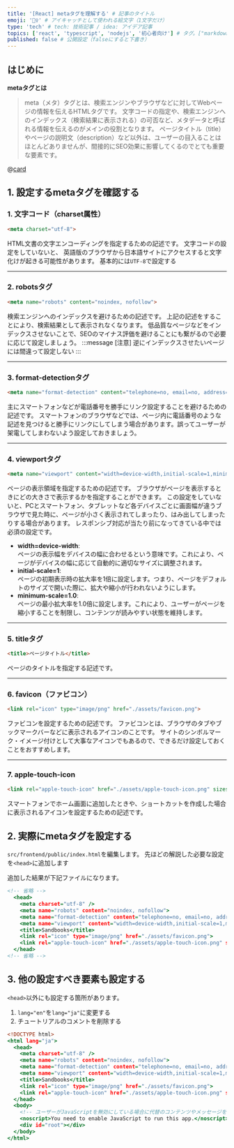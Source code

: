 ```yaml
---
title: '[React] metaタグを理解する' # 記事のタイトル
emoji: '🧜‍♀️' # アイキャッチとして使われる絵文字（1文字だけ）
type: 'tech' # tech: 技術記事 / idea: アイデア記事
topics: ['react', 'typescript', 'nodejs', '初心者向け'] # タグ。["markdown", "rust", "aws"]のように指定する
published: false # 公開設定（falseにすると下書き）
---
```


## はじめに
**metaタグとは**
>meta（メタ）タグとは、検索エンジンやブラウザなどに対してWebページの情報を伝えるHTMLタグです。
文字コードの指定や、検索エンジンへのインデックス（検索結果に表示される）の可否など、メタデータと呼ばれる情報を伝えるのがメインの役割となります。
ページタイトル（title）やページの説明文（description）など以外は、ユーザーの目入ることはほとんどありませんが、間接的にSEO効果に影響してくるのでとても重要な要素です。

@[card](https://and-ha.com/coding/meta/)

## 1. 設定するmetaタグを確認する

### 1. 文字コード（charset属性）
````html
<meta charset="utf-8">
````
HTML文書の文字エンコーディングを指定するための記述です。
文字コードの設定をしていないと、
英語版のブラウザから日本語サイトにアクセスすると文字化けが起きる可能性があります。
基本的には`UTF-8`で設定する

***
### 2. robotsタグ
````html
<meta name="robots" content="noindex, nofollow">
````
検索エンジンへのインデックスを避けるための記述です。
上記の記述をすることにより、検索結果として表示されなくなります。
低品質なページなどをインデックスさせないことで、SEOのマイナス評価を避けることにも繋がるので必要に応じて設定しましょう。
:::message
[注意] 逆にインデックスさせたいページには間違って設定しない
:::

***
### 3. format-detectionタグ
````html
<meta name="format-detection" content="telephone=no, email=no, address=no">
````
主にスマートフォンなどが電話番号を勝手にリンク設定することを避けるための記述です。
スマートフォンのブラウザなどでは、ページ内に電話番号のような記述を見つけると勝手にリンクにしてしまう場合があります。誤ってユーザーが架電してしまわないよう設定しておきましょう。

***
### 4. viewportタグ
````html
<meta name="viewport" content="width=device-width,initial-scale=1,minimum-scale=1.0">
````
ページの表示領域を指定するための記述です。
ブラウザがページを表示するときにどの大きさで表示するかを指定することができます。
この設定をしていないと、PCとスマートフォン、タブレットなど各デバイスごとに画面幅が違うブラウザで見た時に、ページが小さく表示されてしまったり、はみ出してしまったりする場合があります。
レスポンシブ対応が当たり前になってきている中では必須の設定です。

- **width=device-width**: <br>ページの表示幅をデバイスの幅に合わせるという意味です。これにより、ページがデバイスの幅に応じて自動的に適切なサイズに調整されます。
- **initial-scale=1**: <br>ページの初期表示時の拡大率を1倍に設定します。つまり、ページをデフォルトのサイズで開いた際に、拡大や縮小が行われないようにします。
- **minimum-scale=1.0**: <br>ページの最小拡大率を1.0倍に設定します。これにより、ユーザーがページを縮小することを制限し、コンテンツが読みやすい状態を維持します。

***
### 5. titleタグ
````html
<title>ページタイトル</title>
````
ページのタイトルを指定する記述です。

***
### 6. favicon（ファビコン）
````html
<link rel="icon" type="image/png" href="./assets/favicon.png">
````
ファビコンを設定するための記述です。
ファビコンとは、ブラウザのタブやブックマークバーなどに表示されるアイコンのことです。
サイトのシンボルマーク・イメージ付けとして大事なアイコンでもあるので、できるだけ設定しておくことをおすすめします。

***
### 7. apple-touch-icon
````html
<link rel="apple-touch-icon" href="./assets/apple-touch-icon.png" sizes="180x180">
````
スマートフォンでホーム画面に追加したときや、ショートカットを作成した場合に表示されるアイコンを設定するための記述です。

## 2. 実際にmetaタグを設定する
`src/frontend/public/index.html`を編集します。
先ほどの解説した必要な設定を`<head>`に追加します

追加した結果が下記ファイルになります。
````html:index.html
<!-- 省略 -->
  <head>
    <meta charset="utf-8" />
    <meta name="robots" content="noindex, nofollow">
    <meta name="format-detection" content="telephone=no, email=no, address=no">
    <meta name="viewport" content="width=device-width,initial-scale=1,minimum-scale=1.0">
    <title>Sandbooks</title>
    <link rel="icon" type="image/png" href="./assets/favicon.png">
    <link rel="apple-touch-icon" href="./assets/apple-touch-icon.png" sizes="180x180">
  </head>
<!-- 省略 -->
````

## 3. 他の設定すべき要素も設定する
`<head>`以外にも設定する箇所があります。
1. `lang="en"`を`lang="ja"`に変更する
2. チュートリアルのコメントを削除する
````html:index.html
<!DOCTYPE html>
<html lang="ja">
  <head>
    <meta charset="utf-8" />
    <meta name="robots" content="noindex, nofollow">
    <meta name="format-detection" content="telephone=no, email=no, address=no">
    <meta name="viewport" content="width=device-width,initial-scale=1,minimum-scale=1.0">
    <title>Sandbooks</title>
    <link rel="icon" type="image/png" href="./assets/favicon.png">
    <link rel="apple-touch-icon" href="./assets/apple-touch-icon.png" sizes="180x180">
  </head>
  <body>
    <!-- ユーザーがJavaScriptを無効にしている場合に代替のコンテンツやメッセージを表示するために使用されるHTMLタグです。 -->
    <noscript>You need to enable JavaScript to run this app.</noscript>
    <div id="root"></div>
  </body>
</html>
````